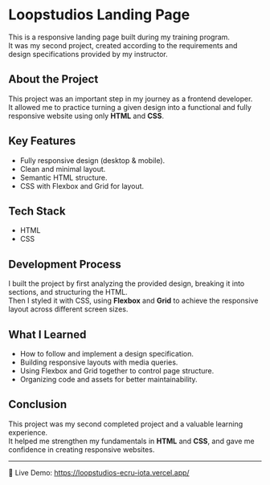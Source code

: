 # Loopstudios Landing Page  

This is a responsive landing page built during my training program.  
It was my second project, created according to the requirements and design specifications provided by my instructor.  


## About the Project  
This project was an important step in my journey as a frontend developer.  
It allowed me to practice turning a given design into a functional and fully responsive website using only **HTML** and **CSS**.  



## Key Features  
- Fully responsive design (desktop & mobile).  
- Clean and minimal layout.  
- Semantic HTML structure.  
- CSS with Flexbox and Grid for layout.  



## Tech Stack  
- HTML
- CSS



## Development Process  
I built the project by first analyzing the provided design, breaking it into sections, and structuring the HTML.  
Then I styled it with CSS, using **Flexbox** and **Grid** to achieve the responsive layout across different screen sizes.  



## What I Learned  
- How to follow and implement a design specification.  
- Building responsive layouts with media queries.  
- Using Flexbox and Grid together to control page structure.  
- Organizing code and assets for better maintainability.  



## Conclusion  
This project was my second completed project and a valuable learning experience.  
It helped me strengthen my fundamentals in **HTML** and **CSS**, and gave me confidence in creating responsive websites.  

---

🔗 Live Demo: 
https://loopstudios-ecru-iota.vercel.app/
